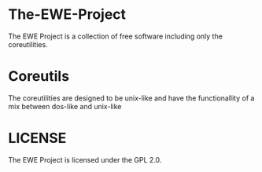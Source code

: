 # The-EWE-Project
The EWE Project is a collection of free software including only the coreutilities.

# Coreutils
The coreutilities are designed to be unix-like and have the functionallity of a mix between dos-like and unix-like

# LICENSE
The EWE Project is licensed under the GPL 2.0.